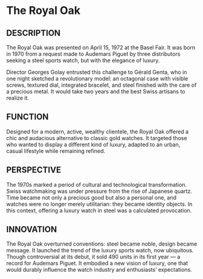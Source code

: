---
---
# The Royal Oak

## DESCRIPTION
The Royal Oak was presented on April 15, 1972 at the Basel Fair. It was born in 1970 from a request made to Audemars Piguet by three distributors seeking a steel sports watch, but with the elegance of luxury.

Director Georges Golay entrusted this challenge to Gérald Genta, who in one night sketched a revolutionary model: an octagonal case with visible screws, textured dial, integrated bracelet, and steel finished with the care of a precious metal. It would take two years and the best Swiss artisans to realize it.

## FUNCTION
Designed for a modern, active, wealthy clientele, the Royal Oak offered a chic and audacious alternative to classic gold watches. It targeted those who wanted to display a different kind of luxury, adapted to an urban, casual lifestyle while remaining refined.

## PERSPECTIVE
The 1970s marked a period of cultural and technological transformation. Swiss watchmaking was under pressure from the rise of Japanese quartz. Time became not only a precious good but also a personal one, and watches were no longer merely utilitarian: they became identity objects. In this context, offering a luxury watch in steel was a calculated provocation.

## INNOVATION
The Royal Oak overturned conventions: steel became noble, design became message.
It launched the trend of the luxury sports watch, now ubiquitous. Though controversial at its debut, it sold 490 units in its first year — a record for Audemars Piguet. It embodied a new vision of luxury, one that would durably influence the watch industry and enthusiasts’ expectations.
